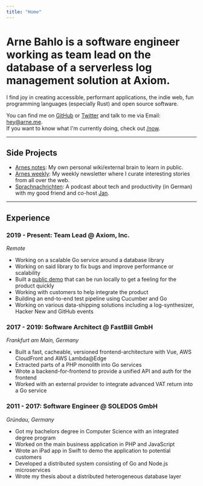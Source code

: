 ```yaml
---
title: "Home"
---
```


# Arne Bahlo is a software engineer working as team lead on the database of a serverless log management solution at Axiom. 
I find joy in creating accessible, performant applications, the indie web, fun 
programming languages (especially Rust) and open source software.

You can find me on [GitHub](https://github.com/bahlo) or 
[Twitter](https://twitter.com/arnebahlo) and talk to me via Email: <hey@arne.me>.  
If you want to know what I'm currently doing, check out [/now](/now).

----

## Side Projects
* [Arnes notes](https://notes.arne.me): My own personal wiki/external brain to learn in public.
* [Arnes weekly](https://arnesweekly.email): My weekly newsletter where I curate interesting stories from all over the web. 
* [Sprachnachrichten](https://sprachnachrichten.fm): A podcast about tech and productivity (in German) with my good friend and co-host [Jan](https://fruechtl.me).

----

## Experience
### 2019 - Present: Team Lead @ Axiom, Inc.
_Remote_
* Working on a scalable Go service around a database library
* Working on said library to fix bugs and improve performance or scalability
* Built a [public demo](https://github.com/axiomhq/axiom-demo) that can be run locally to get a feeling for the product quickly
* Working with customers to help integrate the product
* Building an end-to-end test pipeline using Cucumber and Go
* Working on various data-shipping solutions including a log-synthesizer, Hacker New and GitHub events

### 2017 - 2019: Software Architect @ FastBill GmbH
_Frankfurt am Main, Germany_
* Built a fast, cacheable, versioned frontend-architecture with Vue, AWS CloudFront and AWS Lambda@Edge
* Extracted parts of a PHP monolith into Go services
* Wrote a backend-for-frontend to provide a unified API and auth for the frontend
* Worked with an external provider to integrate advanced VAT return into a Go service

### 2011 - 2017: Software Engineer @ SOLEDOS GmbH
_Gründau, Germany_
* Got my bachelors degree in Computer Science with an integrated degree program
* Worked on the main business application in PHP and JavaScript
* Wrote an iPad app in Swift to demo the application to potential customers
* Developed a distributed system consisting of Go and Node.js microservices
* Wrote my thesis about a distributed heterogeneous database layer
